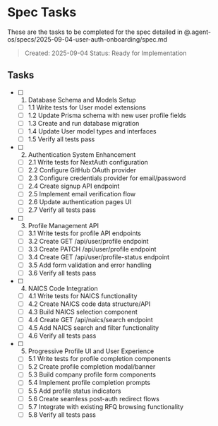 # Spec Tasks

These are the tasks to be completed for the spec detailed in @.agent-os/specs/2025-09-04-user-auth-onboarding/spec.md

> Created: 2025-09-04
> Status: Ready for Implementation

## Tasks

- [ ] 1. Database Schema and Models Setup
  - [ ] 1.1 Write tests for User model extensions
  - [ ] 1.2 Update Prisma schema with new user profile fields
  - [ ] 1.3 Create and run database migration
  - [ ] 1.4 Update User model types and interfaces
  - [ ] 1.5 Verify all tests pass

- [ ] 2. Authentication System Enhancement
  - [ ] 2.1 Write tests for NextAuth configuration
  - [ ] 2.2 Configure GitHub OAuth provider
  - [ ] 2.3 Configure credentials provider for email/password
  - [ ] 2.4 Create signup API endpoint
  - [ ] 2.5 Implement email verification flow
  - [ ] 2.6 Update authentication pages UI
  - [ ] 2.7 Verify all tests pass

- [ ] 3. Profile Management API
  - [ ] 3.1 Write tests for profile API endpoints
  - [ ] 3.2 Create GET /api/user/profile endpoint
  - [ ] 3.3 Create PATCH /api/user/profile endpoint
  - [ ] 3.4 Create GET /api/user/profile-status endpoint
  - [ ] 3.5 Add form validation and error handling
  - [ ] 3.6 Verify all tests pass

- [ ] 4. NAICS Code Integration
  - [ ] 4.1 Write tests for NAICS functionality
  - [ ] 4.2 Create NAICS code data structure/API
  - [ ] 4.3 Build NAICS selection component
  - [ ] 4.4 Create GET /api/naics/search endpoint
  - [ ] 4.5 Add NAICS search and filter functionality
  - [ ] 4.6 Verify all tests pass

- [ ] 5. Progressive Profile UI and User Experience
  - [ ] 5.1 Write tests for profile completion components
  - [ ] 5.2 Create profile completion modal/banner
  - [ ] 5.3 Build company profile form components
  - [ ] 5.4 Implement profile completion prompts
  - [ ] 5.5 Add profile status indicators
  - [ ] 5.6 Create seamless post-auth redirect flows
  - [ ] 5.7 Integrate with existing RFQ browsing functionality
  - [ ] 5.8 Verify all tests pass